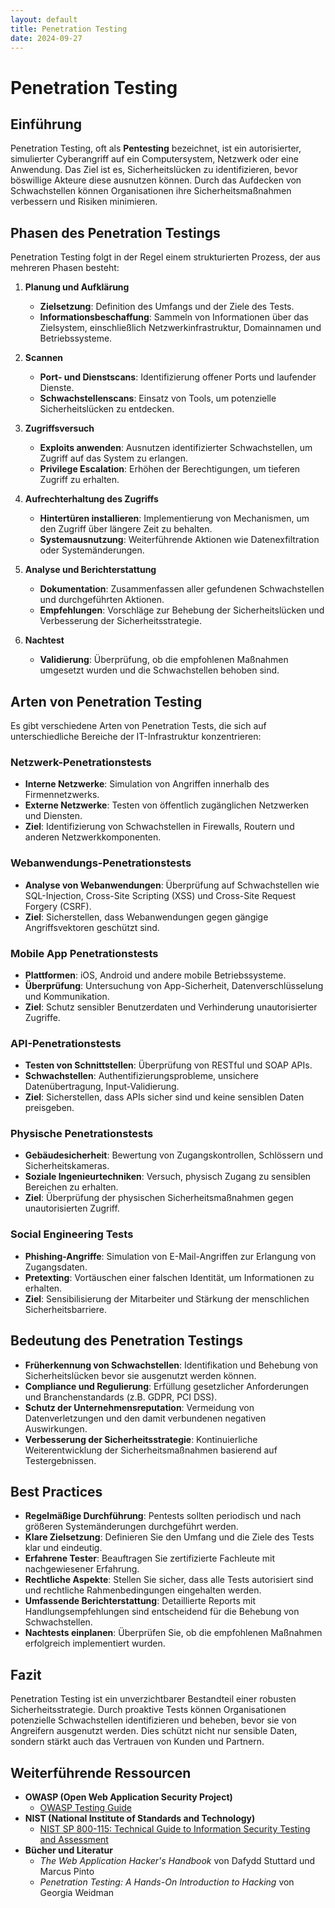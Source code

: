```yaml
---
layout: default
title: Penetration Testing
date: 2024-09-27
---
```


# Penetration Testing

## Einführung

Penetration Testing, oft als **Pentesting** bezeichnet, ist ein autorisierter, simulierter Cyberangriff auf ein Computersystem, Netzwerk oder eine Anwendung. Das Ziel ist es, Sicherheitslücken zu identifizieren, bevor böswillige Akteure diese ausnutzen können. Durch das Aufdecken von Schwachstellen können Organisationen ihre Sicherheitsmaßnahmen verbessern und Risiken minimieren.

## Phasen des Penetration Testings

Penetration Testing folgt in der Regel einem strukturierten Prozess, der aus mehreren Phasen besteht:

1. **Planung und Aufklärung**
   - **Zielsetzung**: Definition des Umfangs und der Ziele des Tests.
   - **Informationsbeschaffung**: Sammeln von Informationen über das Zielsystem, einschließlich Netzwerkinfrastruktur, Domainnamen und Betriebssysteme.

2. **Scannen**
   - **Port- und Dienstscans**: Identifizierung offener Ports und laufender Dienste.
   - **Schwachstellenscans**: Einsatz von Tools, um potenzielle Sicherheitslücken zu entdecken.

3. **Zugriffsversuch**
   - **Exploits anwenden**: Ausnutzen identifizierter Schwachstellen, um Zugriff auf das System zu erlangen.
   - **Privilege Escalation**: Erhöhen der Berechtigungen, um tieferen Zugriff zu erhalten.

4. **Aufrechterhaltung des Zugriffs**
   - **Hintertüren installieren**: Implementierung von Mechanismen, um den Zugriff über längere Zeit zu behalten.
   - **Systemausnutzung**: Weiterführende Aktionen wie Datenexfiltration oder Systemänderungen.

5. **Analyse und Berichterstattung**
   - **Dokumentation**: Zusammenfassen aller gefundenen Schwachstellen und durchgeführten Aktionen.
   - **Empfehlungen**: Vorschläge zur Behebung der Sicherheitslücken und Verbesserung der Sicherheitsstrategie.

6. **Nachtest**
   - **Validierung**: Überprüfung, ob die empfohlenen Maßnahmen umgesetzt wurden und die Schwachstellen behoben sind.

## Arten von Penetration Testing

Es gibt verschiedene Arten von Penetration Tests, die sich auf unterschiedliche Bereiche der IT-Infrastruktur konzentrieren:

### Netzwerk-Penetrationstests

- **Interne Netzwerke**: Simulation von Angriffen innerhalb des Firmennetzwerks.
- **Externe Netzwerke**: Testen von öffentlich zugänglichen Netzwerken und Diensten.
- **Ziel**: Identifizierung von Schwachstellen in Firewalls, Routern und anderen Netzwerkkomponenten.

### Webanwendungs-Penetrationstests

- **Analyse von Webanwendungen**: Überprüfung auf Schwachstellen wie SQL-Injection, Cross-Site Scripting (XSS) und Cross-Site Request Forgery (CSRF).
- **Ziel**: Sicherstellen, dass Webanwendungen gegen gängige Angriffsvektoren geschützt sind.

### Mobile App Penetrationstests

- **Plattformen**: iOS, Android und andere mobile Betriebssysteme.
- **Überprüfung**: Untersuchung von App-Sicherheit, Datenverschlüsselung und Kommunikation.
- **Ziel**: Schutz sensibler Benutzerdaten und Verhinderung unautorisierter Zugriffe.

### API-Penetrationstests

- **Testen von Schnittstellen**: Überprüfung von RESTful und SOAP APIs.
- **Schwachstellen**: Authentifizierungsprobleme, unsichere Datenübertragung, Input-Validierung.
- **Ziel**: Sicherstellen, dass APIs sicher sind und keine sensiblen Daten preisgeben.

### Physische Penetrationstests

- **Gebäudesicherheit**: Bewertung von Zugangskontrollen, Schlössern und Sicherheitskameras.
- **Soziale Ingenieurtechniken**: Versuch, physisch Zugang zu sensiblen Bereichen zu erhalten.
- **Ziel**: Überprüfung der physischen Sicherheitsmaßnahmen gegen unautorisierten Zugriff.

### Social Engineering Tests

- **Phishing-Angriffe**: Simulation von E-Mail-Angriffen zur Erlangung von Zugangsdaten.
- **Pretexting**: Vortäuschen einer falschen Identität, um Informationen zu erhalten.
- **Ziel**: Sensibilisierung der Mitarbeiter und Stärkung der menschlichen Sicherheitsbarriere.

## Bedeutung des Penetration Testings

- **Früherkennung von Schwachstellen**: Identifikation und Behebung von Sicherheitslücken bevor sie ausgenutzt werden können.
- **Compliance und Regulierung**: Erfüllung gesetzlicher Anforderungen und Branchenstandards (z.B. GDPR, PCI DSS).
- **Schutz der Unternehmensreputation**: Vermeidung von Datenverletzungen und den damit verbundenen negativen Auswirkungen.
- **Verbesserung der Sicherheitsstrategie**: Kontinuierliche Weiterentwicklung der Sicherheitsmaßnahmen basierend auf Testergebnissen.

## Best Practices

- **Regelmäßige Durchführung**: Pentests sollten periodisch und nach größeren Systemänderungen durchgeführt werden.
- **Klare Zielsetzung**: Definieren Sie den Umfang und die Ziele des Tests klar und eindeutig.
- **Erfahrene Tester**: Beauftragen Sie zertifizierte Fachleute mit nachgewiesener Erfahrung.
- **Rechtliche Aspekte**: Stellen Sie sicher, dass alle Tests autorisiert sind und rechtliche Rahmenbedingungen eingehalten werden.
- **Umfassende Berichterstattung**: Detaillierte Reports mit Handlungsempfehlungen sind entscheidend für die Behebung von Schwachstellen.
- **Nachtests einplanen**: Überprüfen Sie, ob die empfohlenen Maßnahmen erfolgreich implementiert wurden.

## Fazit

Penetration Testing ist ein unverzichtbarer Bestandteil einer robusten Sicherheitsstrategie. Durch proaktive Tests können Organisationen potenzielle Schwachstellen identifizieren und beheben, bevor sie von Angreifern ausgenutzt werden. Dies schützt nicht nur sensible Daten, sondern stärkt auch das Vertrauen von Kunden und Partnern.

## Weiterführende Ressourcen

- **OWASP (Open Web Application Security Project)**
  - [OWASP Testing Guide](https://owasp.org/www-project-web-security-testing-guide/)
- **NIST (National Institute of Standards and Technology)**
  - [NIST SP 800-115: Technical Guide to Information Security Testing and Assessment](https://csrc.nist.gov/publications/detail/sp/800-115/final)
- **Bücher und Literatur**
  - *The Web Application Hacker's Handbook* von Dafydd Stuttard und Marcus Pinto
  - *Penetration Testing: A Hands-On Introduction to Hacking* von Georgia Weidman
